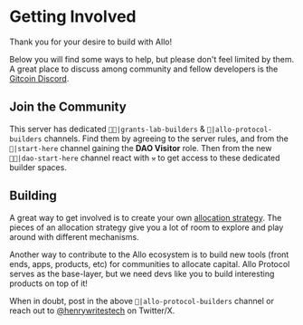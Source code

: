 # Getting Involved

Thank you for your desire to build with Allo!

Below you will find some ways to help, but please don't feel limited by them. A
great place to discuss among community and fellow developers
is the [Gitcoin Discord](https://discord.gg/gitcoin).

## Join the Community

This server has dedicated  `⁠👷🏾|grants-lab-builders` & `⁠🔨|allo-protocol-builders` 
channels. Find them by agreeing to the server rules, and from the `👋|start-here`
channel gaining the **DAO Visitor** role. Then from the new `👋🏾|dao-start-here`
channel react with `⚒️` to get access to these dedicated builder spaces.


## Building

A great way to get involved is to create your own [allocation
strategy](/strategies). The pieces of an allocation strategy give you a lot of
room to explore and play around with different mechanisms.

Another way to contribute to the Allo ecosystem is to build new tools (front
ends, apps, products, etc) for communities to allocate capital. Allo Protocol
serves as the base-layer, but we need devs like you to build interesting
products on top of it!

When in doubt, post in the above `⁠🔨|allo-protocol-builders` channel or 
reach out to [@henrywritestech](https://x.com/henrywritestech) on Twitter/X.